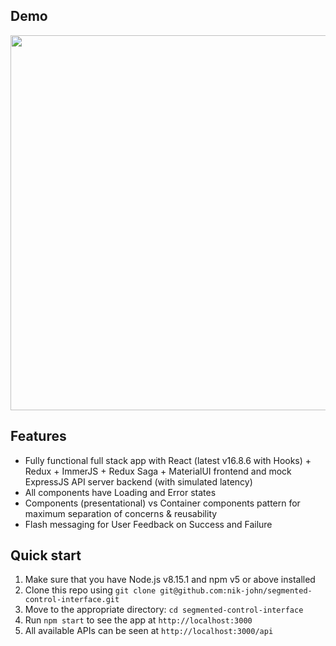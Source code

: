 ## Demo

<img src="https://media.giphy.com/media/dTWOtTHJpmb9FOQ2zl/giphy.gif" height="600" />

## Features

- Fully functional full stack app with React (latest v16.8.6 with Hooks) + Redux + ImmerJS + Redux Saga + MaterialUI frontend and mock ExpressJS API server backend (with simulated latency)
- All components have Loading and Error states
- Components (presentational) vs Container components pattern for maximum separation of concerns & reusability
- Flash messaging for User Feedback on Success and Failure

## Quick start

1.  Make sure that you have Node.js v8.15.1 and npm v5 or above installed
2.  Clone this repo using `git clone git@github.com:nik-john/segmented-control-interface.git`
3.  Move to the appropriate directory: `cd segmented-control-interface`
4.  Run `npm start` to see the app at `http://localhost:3000`
5.  All available APIs can be seen at `http://localhost:3000/api`

